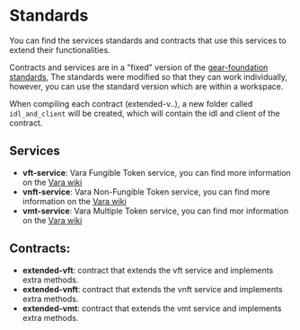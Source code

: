 # Standards

You can find the services standards and contracts that use this services to extend their functionalities.

Contracts and services are in a "fixed" version of the [gear-foundation](https://github.com/gear-foundation) [standards](https://github.com/gear-foundation/standards/tree/master), The standards were modified so that they can work individually, however, you can use the standard version which are within a workspace.

When compiling each contract (extended-v..), a new folder called `idl_and_client` will be created, which will contain the idl and client of the contract.

## Services

- **vft-service**: Vara Fungible Token service, you can find more information on the [Vara wiki](https://wiki.vara.network/docs/examples/Standards/vft)
- **vnft-service**: Vara Non-Fungible Token service, you can find more information on the [Vara wiki](https://wiki.vara.network/docs/examples/Standards/vnft)
- **vmt-service**: Vara Multiple Token service, you can find mor information on the [Vara wiki](https://wiki.vara.network/docs/examples/Standards/vmt)

## Contracts:

- **extended-vft**: contract that extends the vft service and implements extra methods.
- **extended-vnft**: contract that extends the vnft service and implements extra methods.
- **extended-vmt**: contract that extends the vmt service and implements extra methods.


